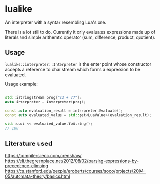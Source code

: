 # lualike

An interpreter with a syntax resembling Lua's one.

There is a lot still to do. Currently it only evaluates expressions made up of literals and simple arithemtic operator (sum, difference, product, quotient).

## Usage

`lualike::interpreter::Interpreter` is the enter point whose constructor accepts a reference to char stream which forms a expression to be evaluated.

Usage example:

```c++

std::istringstream prog{"23 + 77"};
auto interpreter = Interpreter(prog);

const auto evaluation_result = interpreter.Evaluate();
const auto evaluated_value = std::get<LuaValue>(evaluation_result);

std::cout << evaluated_value.ToString();
// 100

```

## Literature used

<https://compilers.iecc.com/crenshaw/>
<https://eli.thegreenplace.net/2012/08/02/parsing-expressions-by-precedence-climbing>
<https://cs.stanford.edu/people/eroberts/courses/soco/projects/2004-05/automata-theory/basics.html>
